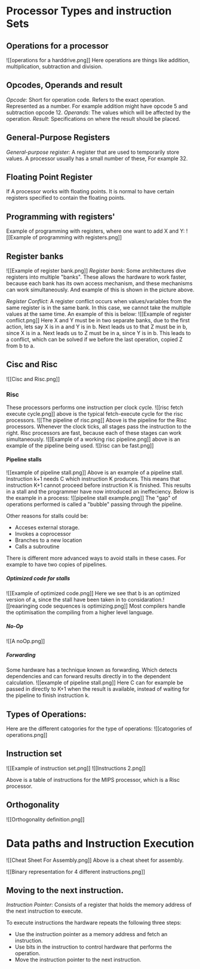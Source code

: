 # Processor Types and instruction Sets
## Operations for a processor
![[operations for a harddrive.png]]
Here operations are things like addition, multiplication, subtraction and division.
## Opcodes, Operands and result
*Opcode*: Short for operation code. Refers to the exact operation. Represented as a number. For example addition might have opcode 5 and subtraction opcode 12.
*Operands*: The values which will be affected by the operation.
*Result*: Specifications on where the result should be placed.

## General-Purpose Registers
*General-purpose register:* A register that are used to temporarily store values. A processor usually has a small number of these, For example 32.

## Floating Point Register
If A processor works with floating points. It is normal to have certain registers specified to contain the floating points.

## Programming with registers'
Example of programming with registers, where one want to add X and Y:
![[Example of programming with registers.png]]

## Register banks
![[Example of register bank.png]]
*Register bank*: Some architectures dive registers into multiple "banks". These allows the hardware to work faster, because each bank has its own access mechanism, and these mechanisms can work simultaneously. And example of this is shown in the picture above.

*Register Conflict*: A register conflict occurs when values/variables from the same register is in the same bank. In this case, we cannot take the multiple values at the same time. An example of this is below:
![[Example of register conflict.png]]
Here X and Y must be in two separate banks, due to the first action, lets say X is in a and Y is in b. Next leads us to that Z must be in b, since X is in a. 
Next leads us to Z must be in a, since Y is in b.
This leads to a conflict, which can be solved if we before the last operation, copied Z from b to a.

## Cisc and Risc
![[Cisc and Risc.png]]
### Risc
These processors performs one instruction per clock cycle.
![[risc fetch execute cycle.png]]
above is the typical fetch-execute cycle for the risc processors.
![[The pipeline of risc.png]]
Above is the pipeline for the Risc processors. Whenever the clock ticks, all stages pass the instruction to the right. Risc processors are fast, because each of these stages can work simultaneously.
![[Example of a working risc pipeline.png]]
above is an example of the pipeline being used.
![[risc can be fast.png]]
#### Pipeline stalls
![[example of pipeline stall.png]]
Above is an example of a pipeline stall. Instruction k+1 needs C which instruction K produces. This means that instruction K+1 cannot proceed before instruction K is finished. This results in a stall and the programmer have now introduced an ineffeciency. Below is the example in a process:
![[pipeline stall example.png]]
The "gap" of operations performed is called a "bubble" passing through the pipeline.

Other reasons for stalls could be:
- Acceses external storage.
- Invokes a coprocessor
- Branches to a new location
- Calls a subroutine

There is different more advanced ways to avoid stalls in these cases. For example to have two copies of pipelines.
##### Optimized code for stalls
![[Example of optimized code.png]]
Here we see that b is an optimized version of a, since the stall have been taken in to considaration.![[reaaringing code sequences is optimizing.png]]
Most compilers handle the optimisation the compiling from a higher level language.

##### No-Op
![[A noOp.png]]

##### Forwarding
Some hardware has a technique known as forwarding. Which detects dependencies and can forward results directly in to the dependent calculation.
![[example of pipeline stall.png]]
Here C can for example be passed in directly to K+1 when the result is available, instead of waiting for the pipeline to finish instruction k.

## Types of Operations:
Here are the different catogories for the type of operations:
![[catogories of operations.png]]

## Instruction set
![[Example of instruction set.png]]
![[Instructions 2.png]]

Above is a table of instructions for the MIPS processor, which is a Risc processor.

## Orthogonality
![[Orthogonality definition.png]]

# Data paths and Instruction Execution
![[Cheat Sheet For Assembly.png]]
Above is a cheat sheet for assembly.

![[Binary representation for 4 different instructions.png]]

## Moving to the next instruction.
*Instruction Pointer*: Consists of a register that holds the memory address of the next instruction to execute. 

To execute instructions the hardware repeats the following three steps:
- Use the instruction pointer as a memory address and fetch an instruction.
- Use bits in the instruction to control hardware that performs the operation.
- Move the instruction pointer to the next instruction.
